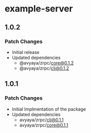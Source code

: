 # example-server

## 1.0.2

### Patch Changes

- Initial release
- Updated dependencies
  - @avyaya/zrpc/core@0.1.2
  - @avyaya/zrpc/cli@0.1.2

## 1.0.1

### Patch Changes

- Initial Implmentation of the package
- Updated dependencies
  - avyaya/zrpc/cli@0.1.1
  - avyaya/zrpc/core@0.1.1
